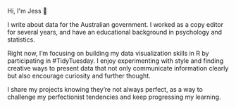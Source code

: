 Hi, I'm Jess 👋

I write about data for the Australian government. I worked as a copy editor for several years, and have an educational background in psychology and statistics. 

Right now, I’m focusing on building my data visualization skills in R by participating in #TidyTuesday. I enjoy experimenting with style and finding creative ways to present data that not only communicate information clearly but also encourage curiosity and further thought.

I share my projects knowing they’re not always perfect, as a way to challenge my perfectionist tendencies and keep progressing my learning.

<!---
jessjep/jessjep is a ✨ special ✨ repository because its `README.md` (this file) appears on your GitHub profile.
You can click the Preview link to take a look at your changes.
--->
